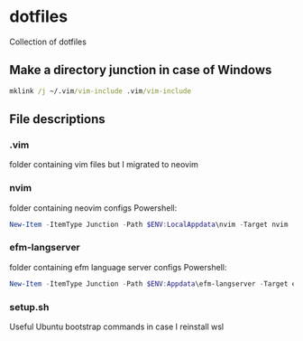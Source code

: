 # dotfiles

Collection of dotfiles

## Make a directory junction in case of Windows

```cmd
mklink /j ~/.vim/vim-include .vim/vim-include
```

## File descriptions

### .vim

folder containing vim files but I migrated to neovim

### nvim

folder containing neovim configs
Powershell:

```powershell
New-Item -ItemType Junction -Path $ENV:LocalAppdata\nvim -Target nvim
```

### efm-langserver

folder containing efm language server configs
Powershell:

```powershell
New-Item -ItemType Junction -Path $ENV:Appdata\efm-langserver -Target efm-langserver
```

### setup.sh

Useful Ubuntu bootstrap commands in case I reinstall wsl
